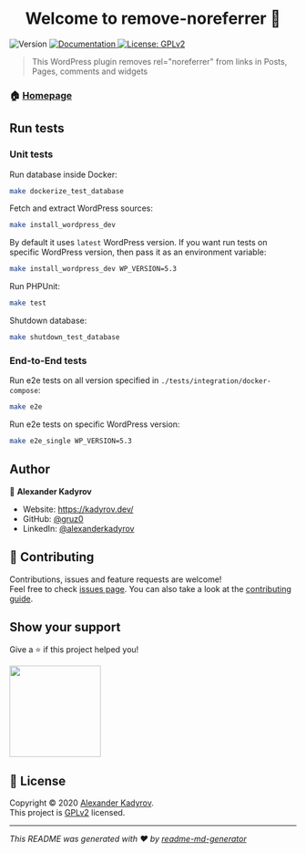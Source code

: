<h1 align="center">Welcome to remove-noreferrer 👋</h1>
<p>
  <img alt="Version" src="https://img.shields.io/badge/version-2.0.0-blue.svg?cacheSeconds=2592000" />
  <a href="https://github.com/gruz0/remove-noreferrer" target="_blank">
    <img alt="Documentation" src="https://img.shields.io/badge/documentation-yes-brightgreen.svg" />
  </a>
  <a href="http://www.gnu.org/licenses/gpl-2.0.txt" target="_blank">
    <img alt="License: GPLv2" src="https://img.shields.io/badge/License-GPLv2-yellow.svg" />
  </a>
</p>

> This WordPress plugin removes rel=&#34;noreferrer&#34; from links in Posts, Pages, comments and widgets

### 🏠 [Homepage](https://wordpress.org/plugins/remove-noreferrer/)

## Run tests

### Unit tests

Run database inside Docker:

```sh
make dockerize_test_database
```

Fetch and extract WordPress sources:

```sh
make install_wordpress_dev
```

By default it uses `latest` WordPress version. If you want run tests on
specific WordPress version, then pass it as an environment variable:

```sh
make install_wordpress_dev WP_VERSION=5.3
```

Run PHPUnit:

```sh
make test
```

Shutdown database:

```sh
make shutdown_test_database
```

### End-to-End tests

Run e2e tests on all version specified in `./tests/integration/docker-compose`:

```sh
make e2e
```

Run e2e tests on specific WordPress version:

```sh
make e2e_single WP_VERSION=5.3
```

## Author

👤 **Alexander Kadyrov**

* Website: https://kadyrov.dev/
* GitHub: [@gruz0](https://github.com/gruz0)
* LinkedIn: [@alexanderkadyrov](https://linkedin.com/in/alexanderkadyrov)

## 🤝 Contributing

Contributions, issues and feature requests are welcome!<br />Feel free to check [issues page](https://github.com/gruz0/remove-noreferrer/issues). You can also take a look at the [contributing guide](https://github.com/gruz0/remove-noreferrer/blob/master/CONTRIBUTING.md).

## Show your support

Give a ⭐️ if this project helped you!

<a href="https://www.patreon.com/kadyrov">
  <img src="https://c5.patreon.com/external/logo/become_a_patron_button@2x.png" width="160">
</a>

## 📝 License

Copyright © 2020 [Alexander Kadyrov](https://github.com/gruz0).<br />
This project is [GPLv2](http://www.gnu.org/licenses/gpl-2.0.txt) licensed.

***
_This README was generated with ❤️ by [readme-md-generator](https://github.com/kefranabg/readme-md-generator)_
